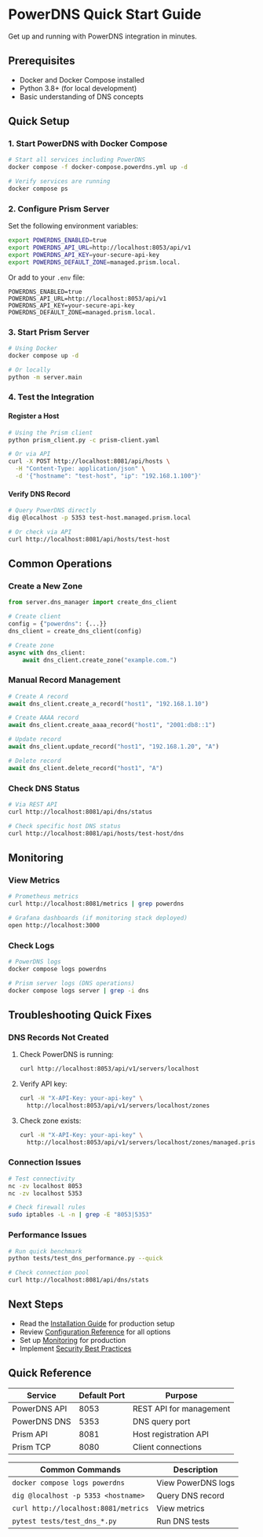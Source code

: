 # PowerDNS Quick Start Guide

Get up and running with PowerDNS integration in minutes.

## Prerequisites

- Docker and Docker Compose installed
- Python 3.8+ (for local development)
- Basic understanding of DNS concepts

## Quick Setup

### 1. Start PowerDNS with Docker Compose

```bash
# Start all services including PowerDNS
docker compose -f docker-compose.powerdns.yml up -d

# Verify services are running
docker compose ps
```

### 2. Configure Prism Server

Set the following environment variables:

```bash
export POWERDNS_ENABLED=true
export POWERDNS_API_URL=http://localhost:8053/api/v1
export POWERDNS_API_KEY=your-secure-api-key
export POWERDNS_DEFAULT_ZONE=managed.prism.local.
```

Or add to your `.env` file:

```env
POWERDNS_ENABLED=true
POWERDNS_API_URL=http://localhost:8053/api/v1
POWERDNS_API_KEY=your-secure-api-key
POWERDNS_DEFAULT_ZONE=managed.prism.local.
```

### 3. Start Prism Server

```bash
# Using Docker
docker compose up -d

# Or locally
python -m server.main
```

### 4. Test the Integration

#### Register a Host
```bash
# Using the Prism client
python prism_client.py -c prism-client.yaml

# Or via API
curl -X POST http://localhost:8081/api/hosts \
  -H "Content-Type: application/json" \
  -d '{"hostname": "test-host", "ip": "192.168.1.100"}'
```

#### Verify DNS Record
```bash
# Query PowerDNS directly
dig @localhost -p 5353 test-host.managed.prism.local

# Or check via API
curl http://localhost:8081/api/hosts/test-host
```

## Common Operations

### Create a New Zone

```python
from server.dns_manager import create_dns_client

# Create client
config = {"powerdns": {...}}
dns_client = create_dns_client(config)

# Create zone
async with dns_client:
    await dns_client.create_zone("example.com.")
```

### Manual Record Management

```python
# Create A record
await dns_client.create_a_record("host1", "192.168.1.10")

# Create AAAA record
await dns_client.create_aaaa_record("host1", "2001:db8::1")

# Update record
await dns_client.update_record("host1", "192.168.1.20", "A")

# Delete record
await dns_client.delete_record("host1", "A")
```

### Check DNS Status

```bash
# Via REST API
curl http://localhost:8081/api/dns/status

# Check specific host DNS status
curl http://localhost:8081/api/hosts/test-host/dns
```

## Monitoring

### View Metrics

```bash
# Prometheus metrics
curl http://localhost:8081/metrics | grep powerdns

# Grafana dashboards (if monitoring stack deployed)
open http://localhost:3000
```

### Check Logs

```bash
# PowerDNS logs
docker compose logs powerdns

# Prism server logs (DNS operations)
docker compose logs server | grep -i dns
```

## Troubleshooting Quick Fixes

### DNS Records Not Created

1. Check PowerDNS is running:
   ```bash
   curl http://localhost:8053/api/v1/servers/localhost
   ```

2. Verify API key:
   ```bash
   curl -H "X-API-Key: your-api-key" \
     http://localhost:8053/api/v1/servers/localhost/zones
   ```

3. Check zone exists:
   ```bash
   curl -H "X-API-Key: your-api-key" \
     http://localhost:8053/api/v1/servers/localhost/zones/managed.prism.local.
   ```

### Connection Issues

```bash
# Test connectivity
nc -zv localhost 8053
nc -zv localhost 5353

# Check firewall rules
sudo iptables -L -n | grep -E "8053|5353"
```

### Performance Issues

```bash
# Run quick benchmark
python tests/test_dns_performance.py --quick

# Check connection pool
curl http://localhost:8081/api/dns/stats
```

## Next Steps

- Read the [Installation Guide](installation.md) for production setup
- Review [Configuration Reference](configuration.md) for all options
- Set up [Monitoring](../operations/monitoring.md) for production
- Implement [Security Best Practices](../operations/security.md)

## Quick Reference

| Service | Default Port | Purpose |
|---------|-------------|---------|
| PowerDNS API | 8053 | REST API for management |
| PowerDNS DNS | 5353 | DNS query port |
| Prism API | 8081 | Host registration API |
| Prism TCP | 8080 | Client connections |

| Common Commands | Description |
|-----------------|-------------|
| `docker compose logs powerdns` | View PowerDNS logs |
| `dig @localhost -p 5353 <hostname>` | Query DNS record |
| `curl http://localhost:8081/metrics` | View metrics |
| `pytest tests/test_dns_*.py` | Run DNS tests |